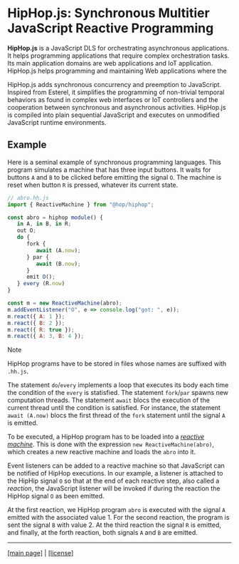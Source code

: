 <!-- ${ var doc = require("hopdoc") } -->

HipHop.js: Synchronous Multitier JavaScript Reactive Programming
================================================================

__HipHop.js__ is a JavaScript DLS for orchestrating asynchronous
applications. It helps programming applications that require complex
orchestration tasks. Its main application domains are web applications
and IoT application. HipHop.js helps programming and maintaining Web
applications where the

HipHop.js adds synchronous concurrency and preemption to
JavaScript. Inspired from Esterel, it simplifies the programming of
non-trivial temporal behaviors as found in complex web interfaces or
IoT controllers and the cooperation between synchronous and
asynchronous activities. HipHop.js is compiled into plain sequential
JavaScript and executes on unmodified JavaScript runtime environments.

Example
-------

Here is a seminal example of synchronous programming languages. This
program simulates a machine that has three input buttons. It waits for
buttons `A` and `B` to be clicked before emitting the signal `O`. The
machine is reset when button `R` is pressed, whatever its current
state.

```javascript
// abro.hh.js
import { ReactiveMachine } from "@hop/hiphop";

const abro = hiphop module() {
   in A, in B, in R;
   out O;
   do {
      fork {
         await (A.now);
      } par {
         await (B.now);
      }
      emit O();
   } every (R.now)
}

const m = new ReactiveMachine(abro);
m.addEventListener("O", e => console.log("got: ", e));
m.react({ A: 1 });
m.react({ B: 2 });
m.react({ R: true });
m.react({ A: 3, B: 4 });
```

> [!NOTE]
> HipHop programs have to be stored in files whose names are suffixed 
> with `.hh.js`.

The statement `do`/`every` implements a loop that executes its body
each time the condition of the `every` is statisfied. The statement
`fork`/`par` spawns new computation threads. The statement `await`
blocs the execution of the current thread until the condition is
satisfied. For instance, the statement `await (A.now)` blocs the
first thread of the `fork` statement until the signal `A` is emitted.

To be executed, a HipHop program has to be loaded into a [_reactive machine_](./api.md).
This is done with the expression `new ReactiveMachine(abro)`, which creates
a new reactive machine and loads the `abro` into it.

Event listeners can be added to a reactive machine so that JavaScript
can be notified of HipHop executions. In our example, a listener
is attached to the HipHip signal `O` so that at the end of each
reactive step, also called a _reaction_, the JavaScript listener will
be invoked if during the reaction the HipHop signal `O` as been emitted.

At the first reaction, we HipHop program `abro` is executed with
the signal `A` emitted with the associated value 1. For the second
reaction, the program is sent the signal `B` with value 2. At
the third reaction the signal `R` is emitted, and finally, at
the forth reaction, both signals `A` and `B` are emitted.

- - - - - - - - - - - - - - - - - - - - - - - - - - - 
[[main page]](./README.md) | [[license]](./license.md)
